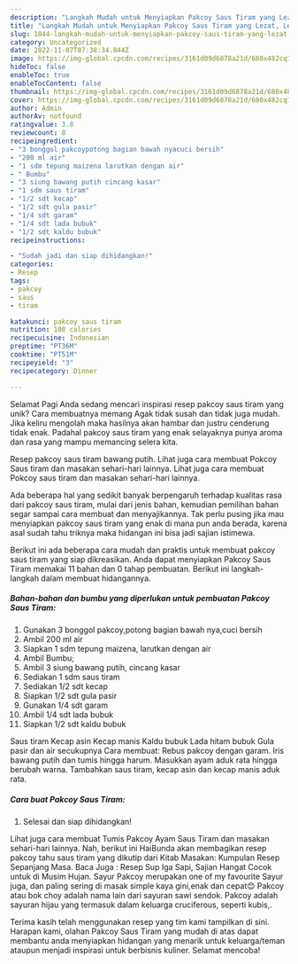 ```yaml
---
description: "Langkah Mudah untuk Menyiapkan Pakcoy Saus Tiram yang Lezat, Lezat"
title: "Langkah Mudah untuk Menyiapkan Pakcoy Saus Tiram yang Lezat, Lezat"
slug: 1044-langkah-mudah-untuk-menyiapkan-pakcoy-saus-tiram-yang-lezat-lezat
category: Uncategorized
date: 2022-11-07T07:38:34.844Z
image: https://img-global.cpcdn.com/recipes/3161d09d6878a21d/680x482cq70/pakcoy-saus-tiram-foto-resep-utama.jpg
hideToc: false
enableToc: true
enableTocContent: false
thumbnail: https://img-global.cpcdn.com/recipes/3161d09d6878a21d/680x482cq70/pakcoy-saus-tiram-foto-resep-utama.jpg
cover: https://img-global.cpcdn.com/recipes/3161d09d6878a21d/680x482cq70/pakcoy-saus-tiram-foto-resep-utama.jpg
author: Admin
authorAv: notfound
ratingvalue: 3.8
reviewcount: 8
recipeingredient:
- "3 bonggol pakcoypotong bagian bawah nyacuci bersih"
- "200 ml air"
- "1 sdm tepung maizena larutkan dengan air"
- " Bumbu"
- "3 siung bawang putih cincang kasar"
- "1 sdm saus tiram"
- "1/2 sdt kecap"
- "1/2 sdt gula pasir"
- "1/4 sdt garam"
- "1/4 sdt lada bubuk"
- "1/2 sdt kaldu bubuk"
recipeinstructions:

- "Sudah jadi dan siap dihidangkan!"
categories:
- Resep
tags:
- pakcoy
- saus
- tiram

katakunci: pakcoy saus tiram 
nutrition: 108 calories
recipecuisine: Indonesian
preptime: "PT36M"
cooktime: "PT51M"
recipeyield: "3"
recipecategory: Dinner

---
```



Selamat Pagi Anda sedang mencari inspirasi resep pakcoy saus tiram yang unik? Cara membuatnya memang Agak tidak susah dan tidak juga mudah. Jika keliru mengolah maka hasilnya akan hambar dan justru cenderung tidak enak. Padahal pakcoy saus tiram yang enak selayaknya punya aroma dan rasa yang mampu memancing selera kita.


Resep pakcoy saus tiram bawang putih. Lihat juga cara membuat Pokcoy Saus tiram dan masakan sehari-hari lainnya. Lihat juga cara membuat Pokcoy saus tiram dan masakan sehari-hari lainnya.

Ada beberapa hal yang sedikit banyak berpengaruh terhadap kualitas rasa dari pakcoy saus tiram, mulai dari jenis bahan, kemudian pemilihan bahan segar sampai cara membuat dan menyajikannya. Tak perlu pusing jika mau menyiapkan pakcoy saus tiram yang enak di mana pun anda berada, karena asal sudah tahu triknya maka hidangan ini bisa jadi sajian istimewa.


Berikut ini ada beberapa cara mudah dan praktis untuk membuat pakcoy saus tiram yang siap dikreasikan. Anda dapat menyiapkan Pakcoy Saus Tiram memakai 11 bahan dan 0 tahap pembuatan. Berikut ini langkah-langkah dalam membuat hidangannya.

<!--inarticleads1-->

##### Bahan-bahan dan bumbu yang diperlukan untuk pembuatan Pakcoy Saus Tiram:

1. Gunakan 3 bonggol pakcoy,potong bagian bawah nya,cuci bersih
1. Ambil 200 ml air
1. Siapkan 1 sdm tepung maizena, larutkan dengan air
1. Ambil  Bumbu;
1. Ambil 3 siung bawang putih, cincang kasar
1. Sediakan 1 sdm saus tiram
1. Sediakan 1/2 sdt kecap
1. Siapkan 1/2 sdt gula pasir
1. Gunakan 1/4 sdt garam
1. Ambil 1/4 sdt lada bubuk
1. Siapkan 1/2 sdt kaldu bubuk


Saus tiram Kecap asin Kecap manis Kaldu bubuk Lada hitam bubuk Gula pasir dan air secukupnya Cara membuat: Rebus pakcoy dengan garam. Iris bawang putih dan tumis hingga harum. Masukkan ayam aduk rata hingga berubah warna. Tambahkan saus tiram, kecap asin dan kecap manis aduk rata. 

<!--inarticleads2-->

##### Cara buat Pakcoy Saus Tiram:


1. Selesai dan siap dihidangkan!

Lihat juga cara membuat Tumis Pakcoy Ayam Saus Tiram dan masakan sehari-hari lainnya. Nah, berikut ini HaiBunda akan membagikan resep pakcoy tahu saus tiram yang dikutip dari Kitab Masakan: Kumpulan Resep Sepanjang Masa. Baca Juga : Resep Sup Iga Sapi, Sajian Hangat Cocok untuk di Musim Hujan. Sayur Pakcoy merupakan one of my favourite Sayur juga, dan paling sering di masak simple kaya gini,enak dan cepat😊 Pakcoy atau bok choy adalah nama lain dari sayuran sawi sendok. Pakcoy adalah sayuran hijau yang termasuk dalam keluarga cruciferous, seperti kubis,. 

Terima kasih telah menggunakan resep yang tim kami tampilkan di sini. Harapan kami, olahan Pakcoy Saus Tiram yang mudah di atas dapat membantu anda menyiapkan hidangan yang menarik untuk keluarga/teman ataupun menjadi inspirasi untuk berbisnis kuliner. Selamat mencoba!

